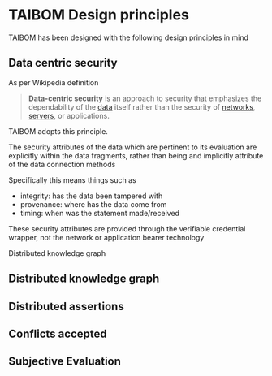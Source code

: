 # TAIBOM Design principles 

TAIBOM has been designed with the following design principles in mind



## Data centric security

As per Wikipedia definition

> **Data-centric security** is an approach to security that emphasizes the dependability of the [data](https://en.wikipedia.org/wiki/Data) itself rather than the security of [networks](https://en.wikipedia.org/wiki/Computer_network), [servers](https://en.wikipedia.org/wiki/Server_(computing)), or applications.

TAIBOM adopts this principle. 

The security attributes of the data which are pertinent to its evaluation are explicitly within the data fragments, rather than being and implicitly attribute of the data connection methods

Specifically this means things such as 

* integrity: has the data been tampered with
* provenance: where has the data come from
* timing: when was the statement made/received 

These security attributes are provided through the verifiable credential wrapper, not the network or application bearer technology 

Distributed knowledge graph



## Distributed knowledge graph



## Distributed assertions



## Conflicts accepted 





## Subjective Evaluation












